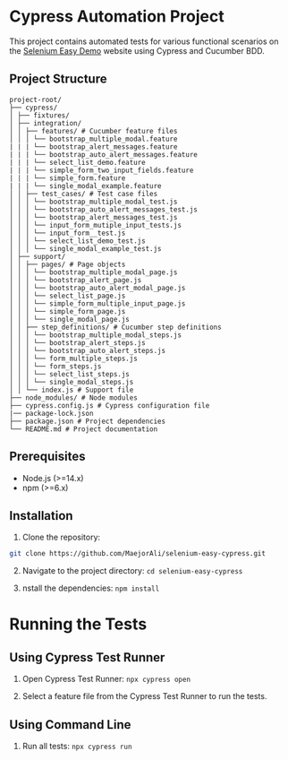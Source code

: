 # Cypress Automation Project

This project contains automated tests for various functional scenarios on the [Selenium Easy Demo](https://demo.seleniumeasy.com/) website using Cypress and Cucumber BDD.

## Project Structure

```
project-root/
├── cypress/
│ ├── fixtures/
│ ├── integration/
│ │ ├── features/ # Cucumber feature files
│ │ │ └── bootstrap_multiple_modal.feature
| | | └── bootstrap_alert_messages.feature
| | | └── bootstrap_auto_alert_messages.feature
| | | └── select_list_demo.feature
| | | └── simple_form_two_input_fields.feature
| | | └── simple_form.feature
| | | └── single_modal_example.feature
│ │ ├── test_cases/ # Test case files
│ │ │ └── bootstrap_multiple_modal_test.js
│ │ │ └── bootstrap_auto_alert_messages_test.js
│ │ │ └── bootstrap_alert_messages_test.js
│ │ │ └── input_form_mutiple_input_tests.js
│ │ │ └── input_form__test.js
│ │ │ └── select_list_demo_test.js
│ │ │ └── single_modal_example_test.js
│ ├── support/
│ │ ├── pages/ # Page objects
│ │ │ └── bootstrap_multiple_modal_page.js
│ │ │ └── bootstrap_alert_page.js
│ │ │ └── bootstrap_auto_alert_modal_page.js
│ │ │ └── select_list_page.js
│ │ │ └── simple_form_multiple_input_page.js
│ │ │ └── simple_form_page.js
│ │ │ └── single_modal_page.js
│ │ ├── step_definitions/ # Cucumber step definitions
│ │ │ └── bootstrap_multiple_modal_steps.js
│ │ │ └── bootstrap_alert_steps.js
│ │ │ └── bootstrap_auto_alert_steps.js
│ │ │ └── form_multiple_steps.js
│ │ │ └── form_steps.js
│ │ │ └── select_list_steps.js
│ │ │ └── single_modal_steps.js
│ │ └── index.js # Support file
├── node_modules/ # Node modules
├── cypress.config.js # Cypress configuration file
|── package-lock.json 
├── package.json # Project dependencies
└── README.md # Project documentation
```


## Prerequisites

- Node.js (>=14.x)
- npm (>=6.x)


## Installation

1. Clone the repository:

```bash
git clone https://github.com/MaejorAli/selenium-easy-cypress.git
```

2. Navigate to the project directory:  ```cd selenium-easy-cypress```


3. nstall the dependencies:  ```npm install```


# Running the Tests
## Using Cypress Test Runner

1. Open Cypress Test Runner:  ``` npx cypress open ```


2. Select a feature file from the Cypress Test Runner to run the tests.


## Using Command Line

1. Run all tests:  ``` npx cypress run ```

